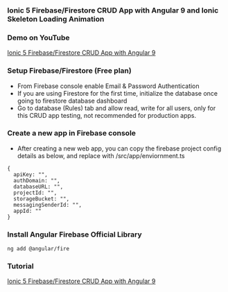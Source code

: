 ### Ionic 5 Firebase/Firestore CRUD App with Angular 9 and Ionic Skeleton Loading Animation

### Demo on YouTube

[Ionic 5 Firebase/Firestore CRUD App with Angular 9](https://www.youtube.com/watch?v=N23yDIQlzVI&feature=youtu.be)

### Setup Firebase/Firestore (Free plan)

- From Firebase console enable Email & Password Authentication 
- If you are using Firestore for the first time, initialize the database once going to firestore database dashboard
- Go to database (Rules) tab and allow read, write for all users, only for this CRUD app testing, not recommended for production apps.

### Create a new <web> app in Firebase console
- After creating a new web app, you can copy the firebase project config details as below, and replace with /src/app/enviornment.ts

```
{
  apiKey: "",
  authDomain: "",
  databaseURL: "",
  projectId: "",
  storageBucket: "",
  messagingSenderId: "",
  appId: ""
}
```

### Install Angular Firebase Official Library

```
ng add @angular/fire
```

### Tutorial

[Ionic 5 Firebase/Firestore CRUD App with Angular 9](https://www.fullstackblog.in/ionic-firebase-crud-angular-app/)


